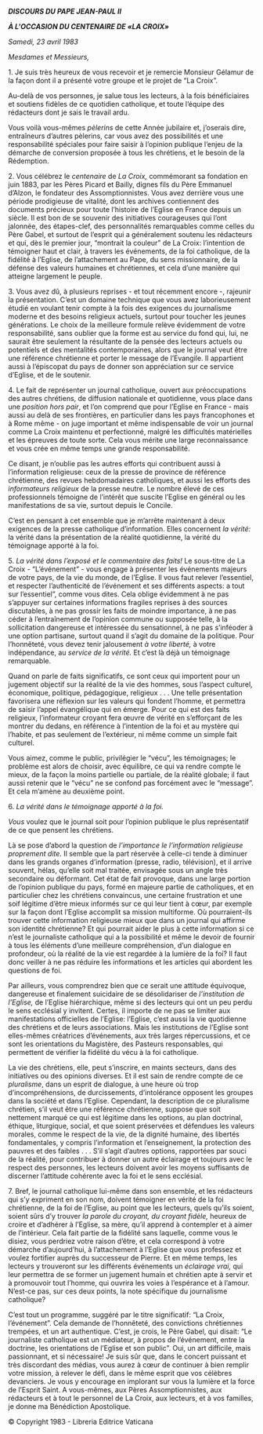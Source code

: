 ***DISCOURS DU PAPE JEAN-PAUL II***

***À L'OCCASION DU CENTENAIRE DE «LA CROIX»***

*Samedi, 23 avril 1983*

*Mesdames et Messieurs,*

1\. Je suis très heureux de vous recevoir et je remercie Monsieur Gélamur de la façon dont il a présenté votre groupe et le projet de “La Croix”.

Au-delà de vos personnes, je salue tous les lecteurs, à la fois bénéficiaires et soutiens fidèles de ce quotidien catholique, et toute l’équipe des rédacteurs dont je sais le travail ardu.

Vous voilà vous-mêmes *pèlerins* de cette Année jubilaire et, j’oserais dire, entraîneurs d’autres pèlerins, car vous avez des possibilités et une responsabilité spéciales pour faire saisir à l’opinion publique l’enjeu de la démarche de conversion proposée à tous les chrétiens, et le besoin de la Rédemption.

2\. Vous célébrez le *centenaire* de *La Croix,* commémorant sa fondation en juin 1883, par les Pères Picard et Bailly, dignes fils du Père Emmanuel d’Alzon, le fondateur des Assomptionnistes. Vous avez derrière vous une période prodigieuse de vitalité, dont les archives contiennent des documents précieux pour toute l’histoire de l’Eglise en France depuis un siècle. Il est bon de se souvenir des initiatives courageuses qui l’ont jalonnée, des étapes-clef, des personnalités remarquables comme celles du Père Gabel, et surtout de l’esprit qui a généralement soutenu les rédacteurs et qui, dès le premier jour, “montrait la couleur” de La Croix: l’intention de témoigner haut et clair, à travers les événements, de la foi catholique, de la fidélité à l’Eglise, de l’attachement au Pape, du sens missionnaire, de la défense des valeurs humaines et chrétiennes, et cela d’une manière qui atteigne largement le peuple.

3\. Vous avez dû, à plusieurs reprises - et tout récemment encore -, rajeunir la présentation. C’est un domaine technique que vous avez laborieusement étudié en voulant tenir compte à la fois des exigences du journalisme moderne et des besoins religieux actuels, surtout pour toucher les jeunes générations. Le choix de la meilleure formule relève évidemment de votre responsabilité, sans oublier que la forme est au service du fond qui, lui, ne saurait être seulement la résultante de la pensée des lecteurs actuels ou potentiels et des mentalités contemporaines, alors que le journal veut être une référence chrétienne et porter le message de l’Evangile. Il appartient aussi à l’épiscopat du pays de donner son appréciation sur ce service d’Eglise, et de le soutenir.

4\. Le fait de représenter un journal catholique, ouvert aux préoccupations des autres chrétiens, de diffusion nationale et quotidienne, vous place dans une *position hors pair*, et l’on comprend que pour l’Eglise en France - mais aussi au delà de ses frontières, en particulier dans les pays francophones et à Rome même - on juge important et même indispensable de voir un journal comme La Croix maintenu et perfectionné, malgré les difficultés matérielles et les épreuves de toute sorte. Cela vous mérite une large reconnaissance et vous crée en même temps une grande responsabilité.

Ce disant, je n’oublie pas les autres efforts qui contribuent aussi à l’information religieuse: ceux de la presse de province de référence chrétienne, des revues hebdomadaires catholiques, et aussi les efforts des *informateurs religieux* de la presse neutre. Le nombre élevé de ces professionnels témoigne de l’intérêt que suscite l’Eglise en général ou les manifestations de sa vie, surtout depuis le Concile.

C’est en pensant à cet ensemble que je m’arrête maintenant à deux exigences de la presse catholique d’information. Elles concernent *la vérité:* la vérité dans la présentation de la réalité quotidienne, la vérité du témoignage apporté à la foi.

5\. *La vérité dans l’exposé et le commentaire des faits!* Le sous-titre de La Croix - “L’événement” - vous engage à présenter les événements majeurs de votre pays, de la vie du monde, de l’Eglise. Il vous faut relever l’essentiel, et respecter l’authenticité de l’événement et ses différents aspects: a tout sur l’essentiel”, comme vous dites. Cela oblige évidemment à ne pas s’appuyer sur certaines informations fragiles reprises à des sources discutables, à ne pas grossir les faits de moindre importance, à ne pas céder à l’entraînement de l’opinion commune ou supposée telle, à la sollicitation dangereuse et intéressée du sensationnel, à ne pas s’inféoder à une option partisane, surtout quand il s’agit du domaine de la politique. Pour l’honnêteté, vous devez tenir jalousement *à votre liberté,* à votre indépendance, au *service de la vérité.* Et c’est là déjà un témoignage remarquable.

Quand on parle de faits significatifs, ce sont ceux qui importent pour un jugement objectif sur la réalité de la vie des hommes, sous l’aspect culturel, économique, politique, pédagogique, religieux . . . Une telle présentation favorisera une réflexion sur les valeurs qui fondent l’homme, et permettra de saisir l’appel évangélique qui en émerge. Pour ce qui est des faits religieux, l’informateur croyant fera œuvre de vérité en s’efforçant de les montrer du dedans, en référence à l’intention de la foi et au mystère qui l’habite, et pas seulement de l’extérieur, ni même comme un simple fait culturel.

Vous aimez, comme le public, privilégier le “vécu”, les témoignages; le problème est alors de choisir, avec équilibre, ce qui va rendre compte le mieux, de la façon la moins partielle ou partiale, de la réalité globale; il faut aussi retenir que le “vécu” ne se confond pas forcément avec le “message”. Et cela m’amène au deuxième point.

6\. *La vérité dans le témoignage apporté à la foi.*

*Vous* voulez que le journal soit pour l’opinion publique le plus représentatif de ce que pensent les chrétiens.

Là se pose d’abord la question de *l’importance le l’information religieuse proprement dite.* Il semble que la part réservée à celle-ci tende à diminuer dans les grands organes d’information (presse, radio, télévision), et il arrive souvent, hélas, qu’elle soit mal traitée, envisagée sous un angle très secondaire ou déformant. Cet état de fait provoque, dans une large portion de l’opinion publique du pays, formé en majeure partie de catholiques, et en particulier chez les chrétiens convaincus, une certaine frustration et une soif légitime d’être mieux informés sur ce qui leur tient à cœur, par exemple sur la façon dont l’Eglise accomplit sa mission multiforme. Où pourraient-ils trouver cette information religieuse mieux que dans un journal qui affirme son identité chrétienne? Et qui pourrait aider le plus à cette information si ce n’est le journaliste catholique qui a la possibilité et même le devoir de fournir à tous les éléments d’une meilleure compréhension, d’un dialogue en profondeur, où la réalité de la vie est regardée à la lumière de la foi? Il faut donc veiller à ne pas réduire les informations et les articles qui abordent les questions de foi.

Par ailleurs, vous comprendrez bien que ce serait une attitude équivoque, dangereuse et finalement suicidaire de se désolidariser de *l’institution de l’Eglise,* de l’Eglise hiérarchique, même si des lecteurs qui ont un peu perdu le sens ecclésial y invitent. Certes, il importe de ne pas se limiter aux manifestations officielles de l’Eglise: l’Eglise, c’est aussi la vie quotidienne des chrétiens et de leurs associations. Mais les institutions de l’Eglise sont elles-mêmes créatrices d’événements, aux très larges répercussions, et ce sont les orientations du Magistère, des Pasteurs responsables, qui permettent de vérifier la fidélité du vécu à la foi catholique.

La vie des chrétiens, elle, peut s’inscrire, en maints secteurs, dans des initiatives ou des opinions diverses. Et il est sain de rendre compte de ce *pluralisme*, dans un esprit de dialogue, à une heure où trop d’incompréhensions, de durcissements, d’intolérance opposent les groupes dans la société et dans l’Eglise. Cependant, la description de ce pluralisme chrétien, s’il veut être une référence chrétienne, suppose que soit nettement marqué ce qui est légitime dans les options, au plan doctrinal, éthique, liturgique, social, et que soient préservées et défendues les valeurs morales, comme le respect de la vie, de la dignité humaine, des libertés fondamentales, y compris l’information et l’enseignement, la protection des pauvres et des faibles . . . S’il s’agit d’autres options, rapportées par souci de la réalité, pour contribuer à donner un autre éclairage et toujours avec le respect des personnes, les lecteurs doivent avoir les moyens suffisants de discerner l’attitude cohérente avec la foi et le sens ecclésial.

7\. Bref, le journal catholique lui-même dans son ensemble, et les rédacteurs qui s’y expriment en son nom, doivent témoigner en vérité de la foi chrétienne, de la foi de l’Eglise, au point que les lecteurs, quels qu’ils soient, soient sûrs d’y trouver *la parole du croyant, du croyant fidèle,* heureux de croire et d’adhérer à l’Eglise, sa mère, qu’il apprend à contempler et à aimer de l’intérieur. Cela fait partie de la fidélité sans laquelle, comme vous le disiez, vous perdriez votre raison d’être, et cela correspond à votre démarche d’aujourd’hui, à l’attachement à l’Eglise que vous professez et voulez fortifier auprès du successeur de Pierre. Et en même temps, les lecteurs y trouveront sur les différents événements un *éclairage vrai,* qui leur permettra de se former un jugement humain et chrétien apte à servir et à promouvoir tout l’homme, qui ouvrira les voies à l’espérance et à l’amour. N’est-ce pas, sur ces deux points, la note spécifique du journalisme catholique?

C’est tout un programme, suggéré par le titre significatif: “La Croix, l’événement”. Cela demande de l’honnêteté, des convictions chrétiennes trempées, et un art authentique. C’est, je crois, le Père Gabel, qui disait: “Le journaliste catholique est un médiateur, à propos de l’événement, entre la doctrine, les orientations de l’Eglise et son public”. Oui, un art difficile, mais passionnant, et si nécessaire! Je suis sûr que, dans le concert puissant et très discordant des médias, vous aurez à cœur de continuer à bien remplir votre mission, à relever le défi, dans le même esprit que vos célèbres devanciers. Je vous y encourage en implorant sur vous la lumière et la force de l’Esprit Saint. A vous-mêmes, aux Pères Assomptionnistes, aux rédacteurs et à tout le personnel de La Croix, aux lecteurs, et à vos familles, je donne ma Bénédiction Apostolique.

© Copyright 1983 - Libreria Editrice Vaticana